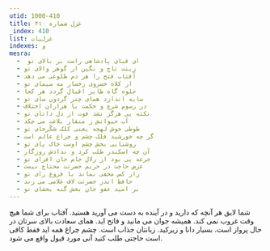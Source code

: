 ```yaml
---
utid: 1000-410
title: غزل شماره ۴۱۰
_index: 410
list: غزلیات
indexes: و
mesra:
  - ‌ ای قبای پادشاهی راست بر بالای تو
  - زینت تاج و نگین از گوهر والای تو
  - آفتاب فتح را هر دم طلوعی می دهد
  - از کلاه خسروی رخسار مه سیمای تو
  - جلوه گاه طایر اقبال گردد هر کجا
  - سایه اندازد همای چتر گردون سای تو
  - در رسوم شرع و حکمت با هزاران اختلاف
  - نکته یی هرگز نشد فوت از دل دانای تو
  - آب حیوانش ز منقار بلاغت می چکد
  - طوطی خوش لهجه یعنی کلک شکّرخای تو
  - گر چه خورشید فلک چشم و چراغ عالم است
  - روشنایی بخش چشم اوست خاک پای تو
  - آن چه اسکندر طلب کرد و ندادش روزگار
  - جرعه یی بود از زلال جام جان افزای تو
  - عرض حاجت در حریم حضرتت محتاج نیست
  - راز کس مخفی نماند با فروغ رای تو
  - حافظ اندر حضرتت لاف غلامی می زند
  - بر امید عفو جان بخش گنه بخشای تو
---
```

شما لایق هر آنچه که دارید و در آینده به دست می آورید هستید. آفتاب برای شما هیچ وقت غروب نمی کند. همیشه جوان می مانید و فاتح اید. همای سعادت بالای سرتان در حال پرواز است. بسیار دانا و زیرکید. زبانتان جذاب است. چشم چراغ همه اید فقط کافی است حاجتی طلب کنید آنی مورد قبول واقع می شود.
